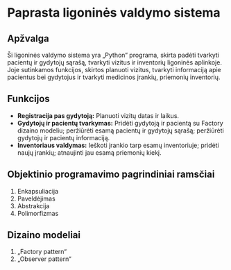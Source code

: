 # Paprasta ligoninės valdymo sistema

## Apžvalga
Ši ligoninės valdymo sistema yra „Python“ programa, skirta padėti tvarkyti pacientų ir gydytojų sąrašą, tvarkyti vizitus ir inventorių ligoninės aplinkoje. Joje sutinkamos funkcijos, skirtos planuoti vizitus, tvarkyti informaciją apie pacientus bei gydytojus ir tvarkyti medicinos įrankių, priemonių inventorių.

## Funkcijos
- **Registracija pas gydytoją:** Planuoti vizitų datas ir laikus.
- **Gydytojų ir pacientų tvarkymas:** Pridėti gydytoją ir pacientą su Factory dizaino modeliu; peržiūrėti esamą pacientų ir gydytojų sąrašą; peržiūrėti gydytojų ir pacientų informaciją.
- **Inventoriaus valdymas:** Ieškoti įrankio tarp esamų inventoriuje; pridėti naujų įrankių; atnaujinti jau esamą priemonių kiekį.

## Objektinio programavimo pagrindiniai ramsčiai
1. Enkapsuliacija
2. Paveldėjimas
3. Abstrakcija
4. Polimorfizmas

## Dizaino modeliai
1. „Factory pattern“
2. „Observer pattern“

